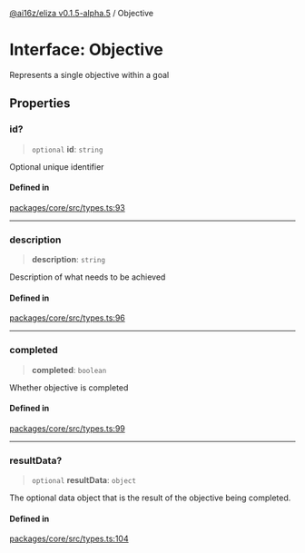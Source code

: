 [@ai16z/eliza v0.1.5-alpha.5](../index.md) / Objective

# Interface: Objective

Represents a single objective within a goal

## Properties

### id?

> `optional` **id**: `string`

Optional unique identifier

#### Defined in

[packages/core/src/types.ts:93](https://github.com/roschler/eliza/blob/main/packages/core/src/types.ts#L93)

***

### description

> **description**: `string`

Description of what needs to be achieved

#### Defined in

[packages/core/src/types.ts:96](https://github.com/roschler/eliza/blob/main/packages/core/src/types.ts#L96)

***

### completed

> **completed**: `boolean`

Whether objective is completed

#### Defined in

[packages/core/src/types.ts:99](https://github.com/roschler/eliza/blob/main/packages/core/src/types.ts#L99)

***

### resultData?

> `optional` **resultData**: `object`

The optional data object that is the result of the objective
  being completed.

#### Defined in

[packages/core/src/types.ts:104](https://github.com/roschler/eliza/blob/main/packages/core/src/types.ts#L104)
